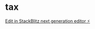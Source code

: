 # tax

[Edit in StackBlitz next generation editor ⚡️](https://stackblitz.com/~/github.com/Ultrabhaya27/tax)